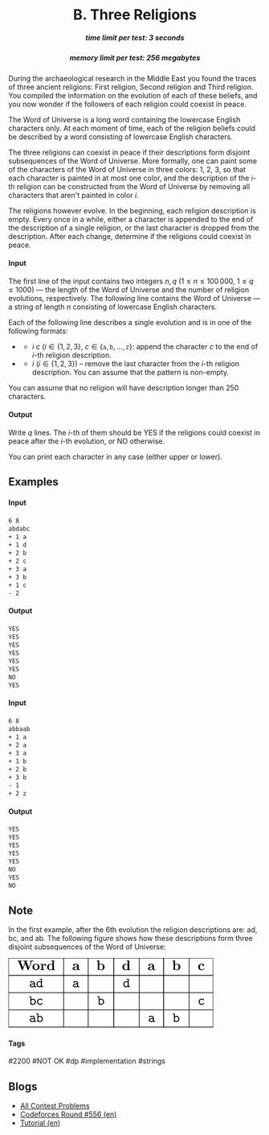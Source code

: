 <h1 style='text-align: center;'> B. Three Religions</h1>

<h5 style='text-align: center;'>time limit per test: 3 seconds</h5>
<h5 style='text-align: center;'>memory limit per test: 256 megabytes</h5>

During the archaeological research in the Middle East you found the traces of three ancient religions: First religion, Second religion and Third religion. You compiled the information on the evolution of each of these beliefs, and you now wonder if the followers of each religion could coexist in peace.

The Word of Universe is a long word containing the lowercase English characters only. At each moment of time, each of the religion beliefs could be described by a word consisting of lowercase English characters.

The three religions can coexist in peace if their descriptions form disjoint subsequences of the Word of Universe. More formally, one can paint some of the characters of the Word of Universe in three colors: $1$, $2$, $3$, so that each character is painted in at most one color, and the description of the $i$-th religion can be constructed from the Word of Universe by removing all characters that aren't painted in color $i$.

The religions however evolve. In the beginning, each religion description is empty. Every once in a while, either a character is appended to the end of the description of a single religion, or the last character is dropped from the description. After each change, determine if the religions could coexist in peace.

#### Input

The first line of the input contains two integers $n, q$ ($1 \leq n \leq 100\,000$, $1 \leq q \leq 1000$) — the length of the Word of Universe and the number of religion evolutions, respectively. The following line contains the Word of Universe — a string of length $n$ consisting of lowercase English characters.

Each of the following line describes a single evolution and is in one of the following formats: 

* + $i$ $c$ ($i \in \{1, 2, 3\}$, $c \in \{\mathtt{a}, \mathtt{b}, \dots, \mathtt{z}\}$: append the character $c$ to the end of $i$-th religion description.
* - $i$ ($i \in \{1, 2, 3\}$) – remove the last character from the $i$-th religion description. You can assume that the pattern is non-empty.

You can assume that no religion will have description longer than $250$ characters.

#### Output

Write $q$ lines. The $i$-th of them should be YES if the religions could coexist in peace after the $i$-th evolution, or NO otherwise.

You can print each character in any case (either upper or lower).

## Examples

#### Input


```text
6 8
abdabc
+ 1 a
+ 1 d
+ 2 b
+ 2 c
+ 3 a
+ 3 b
+ 1 c
- 2
```
#### Output


```text
YES
YES
YES
YES
YES
YES
NO
YES
```
#### Input


```text
6 8
abbaab
+ 1 a
+ 2 a
+ 3 a
+ 1 b
+ 2 b
+ 3 b
- 1
+ 2 z
```
#### Output


```text
YES
YES
YES
YES
YES
NO
YES
NO
```
## Note

In the first example, after the 6th evolution the religion descriptions are: ad, bc, and ab. The following figure shows how these descriptions form three disjoint subsequences of the Word of Universe:

 ![](images/d3e11469660c72c90f35db8779497f6bc6f58a71.png) 

#### Tags 

#2200 #NOT OK #dp #implementation #strings 

## Blogs
- [All Contest Problems](../Codeforces_Round_556_(Div._1).md)
- [Codeforces Round #556 (en)](../blogs/Codeforces_Round_556_(en).md)
- [Tutorial (en)](../blogs/Tutorial_(en).md)
